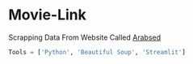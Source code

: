# Movie-Link
Scrapping Data From Website Called [Arabsed](https://eg1.arabseed.ink/)

```Python
Tools = ['Python', 'Beautiful Soup', 'Streamlit']
```

